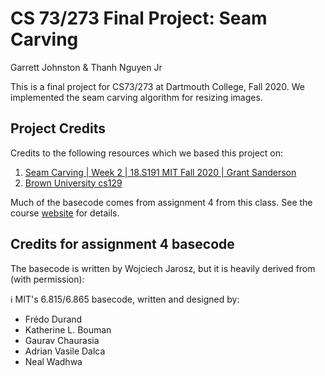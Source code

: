 # CS 73/273 Final Project: Seam Carving

Garrett Johnston & Thanh Nguyen Jr

This is a final project for CS73/273 at Dartmouth College, Fall 2020. We implemented the seam carving algorithm for resizing images.

## Project Credits

Credits to the following resources which we based this project on:

1. [Seam Carving | Week 2 | 18.S191 MIT Fall 2020 | Grant Sanderson](https://www.youtube.com/watch?v=rpB6zQNsbQU&ab_channel=TheJuliaProgrammingLanguage)
2. [Brown University cs129](http://cs.brown.edu/courses/cs129/results/proj3/taox/)

Much of the basecode comes from assignment 4 from this class. See the course [website](https://canvas.dartmouth.edu/courses/43075) for details.

## Credits for assignment 4 basecode

The basecode is written by Wojciech Jarosz, but it is heavily derived from (with permission):

:information_source: MIT's 6.815/6.865 basecode, written and designed by:

- Frédo Durand
- Katherine L. Bouman
- Gaurav Chaurasia
- Adrian Vasile Dalca
- Neal Wadhwa
